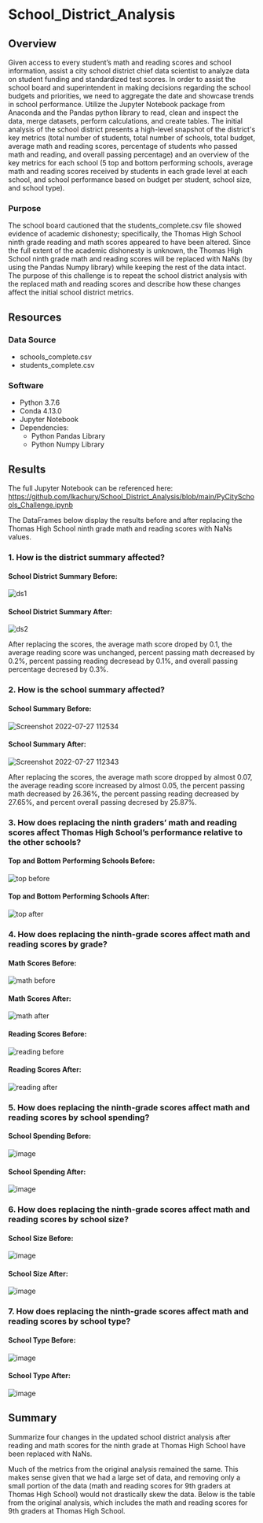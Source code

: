 # School_District_Analysis

## Overview 

Given access to every student’s math and reading scores and school information, assist a city school district chief data scientist to analyze data on student funding and standardized test scores. In order to assist the school board and superintendent in making decisions regarding the school budgets and priorities, we need to aggregate the date and showcase trends in school performance. Utilize the Jupyter Notebook package from Anaconda and the Pandas python library to read, clean and inspect the data, merge  datasets, perform calculations, and create tables. The initial analysis of the school district presents a high-level snapshot of the district's key metrics (total number of students, total number of schools, total budget, average math and reading scores, percentage of students who passed math and reading, and overall passing percentage) and an overview of the key metrics for each school (5 top and bottom performing schools, average math and reading scores received by students in each grade level at each school, and school performance based on budget per student, school size, and school type). 

### Purpose

The school board cautioned that the students_complete.csv file showed evidence of academic dishonesty; specifically, the Thomas High School ninth grade reading and math scores appeared to have been altered. Since the full extent of the academic dishonesty is unknown, the Thomas High School ninth grade math and reading scores will be replaced with NaNs (by using the Pandas Numpy library) while keeping the rest of the data intact. The purpose of this challenge is to repeat the school district analysis with the replaced math and reading scores and describe how these changes affect the initial school district metrics.

## Resources
### Data Source 
- schools_complete.csv
- students_complete.csv

### Software
- Python 3.7.6
- Conda 4.13.0
- Jupyter Notebook 
- Dependencies:
  - Python Pandas Library
  - Python Numpy Library

## Results

The full Jupyter Notebook can be referenced here: https://github.com/lkachury/School_District_Analysis/blob/main/PyCitySchools_Challenge.ipynb

The DataFrames below display the results before and after replacing the Thomas High School ninth grade math and reading scores with NaNs values.

### 1. How is the district summary affected?

#### School District Summary Before:
![ds1](https://user-images.githubusercontent.com/108038989/181275088-2d3509c6-4a54-4aca-a902-aad2197abbbb.png)

#### School District Summary After:
![ds2](https://user-images.githubusercontent.com/108038989/181275547-ef4cea38-a8a2-413f-ba44-5ea0c2a2f78f.png)

After replacing the scores, the average math score droped by 0.1, the average reading score was unchanged, percent passing math decreased by 0.2%, percent passing reading decresead by 0.1%, and overall passing percentage decresed by 0.3%. 

### 2. How is the school summary affected?

#### School Summary Before:
![Screenshot 2022-07-27 112534](https://user-images.githubusercontent.com/108038989/181286761-54f57244-1df5-4c9f-9900-5fc5be2e928b.png)

#### School Summary After:
![Screenshot 2022-07-27 112343](https://user-images.githubusercontent.com/108038989/181286364-5c38c9e2-2dca-4477-a073-569d02c56838.png)

After replacing the scores, the average math score dropped by almost 0.07, the average reading score increased by almost 0.05, the percent passing math decreased by 26.36%, the percent passing reading decreased by 27.65%, and percent overall passing decresed by 25.87%.

### 3. How does replacing the ninth graders’ math and reading scores affect Thomas High School’s performance relative to the other schools?

#### Top and Bottom Performing Schools Before:
![top before](https://user-images.githubusercontent.com/108038989/181308875-d0e0c8c2-2936-43c5-a5aa-25ad6d22904e.png)

#### Top and Bottom Performing Schools After:
![top after](https://user-images.githubusercontent.com/108038989/181308956-620cf88a-3016-4e3f-8e4f-c1e0a1f5f54d.png)

### 4. How does replacing the ninth-grade scores affect math and reading scores by grade?

#### Math Scores Before:
![math before](https://user-images.githubusercontent.com/108038989/181292576-3893e1df-b1ad-4017-8067-b1cbabd1f87f.png)

#### Math Scores After:
![math after](https://user-images.githubusercontent.com/108038989/181292588-dc731324-2aac-41b3-b17b-790e6d47b8a3.png)

#### Reading Scores Before:
![reading before](https://user-images.githubusercontent.com/108038989/181292602-3f47bdfb-2667-47e1-b60f-65e8b9e5ff4b.png)

#### Reading Scores After: 
![reading after](https://user-images.githubusercontent.com/108038989/181292619-872e543a-fca6-4572-b157-718ed87600d0.png)

### 5. How does replacing the ninth-grade scores affect math and reading scores by school spending?

#### School Spending Before:
![image](https://user-images.githubusercontent.com/108038989/181282546-4e00e66a-d77e-4501-9a02-2ab3cea726de.png)

#### School Spending After:
![image](https://user-images.githubusercontent.com/108038989/181281085-9c96937b-d6da-4569-974e-ddee49ed97c5.png)

### 6. How does replacing the ninth-grade scores affect math and reading scores by school size?

#### School Size Before: 
![image](https://user-images.githubusercontent.com/108038989/181282227-2b357ddf-b4f8-44f8-8a6a-98df2c4f5fd3.png)

#### School Size After: 
![image](https://user-images.githubusercontent.com/108038989/181281562-294421cb-520d-47ba-b1bc-78809a90c1fe.png)

### 7. How does replacing the ninth-grade scores affect math and reading scores by school type?

#### School Type Before:
![image](https://user-images.githubusercontent.com/108038989/181282118-4027e376-c7f6-4cda-a5f6-a9525a02dad6.png)

#### School Type After:
![image](https://user-images.githubusercontent.com/108038989/181281739-086570fb-a1bd-4690-bcc8-545065a971d6.png)

## Summary
Summarize four changes in the updated school district analysis after reading and math scores for the ninth grade at Thomas High School have been replaced with NaNs.

Much of the metrics from the original analysis remained the same. This makes sense given that we had a large set of data, and removing only a small portion of the data (math and reading scores for 9th graders at Thomas High School) would not drastically skew the data. Below is the table from the original analysis, which includes the math and reading scores for 9th graders at Thomas High School.
